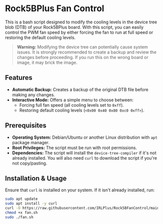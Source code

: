 # Rock5BPlus Fan Control

This is a bash script designed to modify the cooling levels in the device tree blob (DTB) of your Rock5BPlus board. With this script, you can easily control the PWM fan speed by either forcing the fan to run at full speed or restoring the default cooling levels.

> **Warning:** Modifying the device tree can potentially cause system issues. It is strongly recommended to create a backup and review the changes before proceeding. If you run this on the wrong board or image, it may brick the image.

## Features

- **Automatic Backup:** Creates a backup of the original DTB file before making any changes.
- **Interactive Mode:** Offers a simple menu to choose between:
  - Forcing full fan speed (all cooling levels set to `0xff`).
  - Restoring default cooling levels (`<0x00 0x40 0x80 0xc0 0xff>`).

## Prerequisites

- **Operating System:** Debian/Ubuntu or another Linux distribution with `apt` package manager.
- **Root Privileges:** The script must be run with root permissions.
- **Dependencies:** The script will install the `device-tree-compiler` if it's not already installed. You will also need `curl` to download the script if you're not copy/pasting.

## Installation & Usage

Ensure that `curl` is installed on your system. If it isn't already installed, run:

```bash
sudo apt update
sudo apt install -y curl
curl -O https://raw.githubusercontent.com/IRLPlus/Rock5BFanControl/main/fan.sh
chmod +x fan.sh
sudo ./fan.sh
